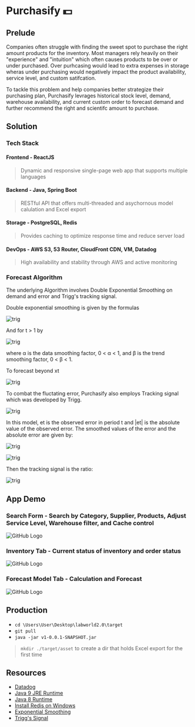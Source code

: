 # Purchasify 💵

## Prelude

Companies often struggle with finding the sweet spot to purchase the right amount products for the inventory. Most managers rely heavily on their "experience" and "intuition" which often causes products to be over or under purchased. Over purhcasing would lead to extra expenses in storage wheras under purchasing would negatively impact the product availability, service level, and custom satifcation. 

To tackle this problem and help companies better strategize their purchasing plan, Purchasify levrages historical stock level, demand, warehouse availability, and current custom order to forecast demand and further recommend the right and scientifc amount to purchase.

## Solution

### Tech Stack

#### Frontend - ReactJS
> Dynamic and responsive single-page web app that supports multiple languages
#### Backend - Java, Spring Boot
> RESTful API that offers multi-threaded and asychornous model calulation and Excel export
#### Storage - PostgreSQL, Redis
> Provides caching to optimize response time and reduce server load
#### DevOps - AWS S3, 53 Router, CloudFront CDN, VM, Datadog
> High availability and stability through AWS and active monitoring


### Forecast Algorithm

The underlying Algorithm involves Double Exponential Smoothing on demand and error and Trigg's tracking signal. 

Double exponential smoothing is given by the formulas

![trig](https://s3.us-west-2.amazonaws.com/secure.notion-static.com/8363fea6-67a0-478e-9546-c31264838f17/f3f9515f409cf8de156d8130db6cfab0b114890d.svg?X-Amz-Algorithm=AWS4-HMAC-SHA256&X-Amz-Credential=AKIAT73L2G45O3KS52Y5%2F20200830%2Fus-west-2%2Fs3%2Faws4_request&X-Amz-Date=20200830T083621Z&X-Amz-Expires=86400&X-Amz-Signature=7b6b15eec5941b78cfadbf8775bf6fee57d994758ca56ef6c1496fb9344aef14&X-Amz-SignedHeaders=host&response-content-disposition=filename%20%3D%22f3f9515f409cf8de156d8130db6cfab0b114890d.svg%22)

And for t > 1 by

![trig](https://s3.us-west-2.amazonaws.com/secure.notion-static.com/1f030f42-febc-4b07-8182-7d990ae11e5a/96dfbe119e8203037a0038facb88fd62bf7f5f4f.svg?X-Amz-Algorithm=AWS4-HMAC-SHA256&X-Amz-Credential=AKIAT73L2G45O3KS52Y5%2F20200830%2Fus-west-2%2Fs3%2Faws4_request&X-Amz-Date=20200830T083624Z&X-Amz-Expires=86400&X-Amz-Signature=62d452d6a5aecea1f1eff4edad4d2e3516eaecd321152abd501574fbff67105c&X-Amz-SignedHeaders=host&response-content-disposition=filename%20%3D%2296dfbe119e8203037a0038facb88fd62bf7f5f4f.svg%22)

where α is the data smoothing factor, 0 < α < 1, and β is the trend smoothing factor, 0 < β < 1.

To forecast beyond xt

![trig](https://s3.us-west-2.amazonaws.com/secure.notion-static.com/3409d427-d8b8-400e-ba62-4512ec318b54/4598503d18f1ac084c4e0c2a40fcf4b7e245192c.svg?X-Amz-Algorithm=AWS4-HMAC-SHA256&X-Amz-Credential=AKIAT73L2G45O3KS52Y5%2F20200830%2Fus-west-2%2Fs3%2Faws4_request&X-Amz-Date=20200830T083758Z&X-Amz-Expires=86400&X-Amz-Signature=dca9d8dc42ac515ec8f921bc391cbc580d1f80025def40b639511edc2885d1e1&X-Amz-SignedHeaders=host&response-content-disposition=filename%20%3D%224598503d18f1ac084c4e0c2a40fcf4b7e245192c.svg%22)

To combat the fluctating error, Purchasify also employs Tracking signal which was developed by Trigg.

![trig](https://s3.us-west-2.amazonaws.com/secure.notion-static.com/b9f54524-c1fb-45bc-a343-3e36a3514f18/2f4386264f23cf26f3a00034d87f7b882e529587.svg?X-Amz-Algorithm=AWS4-HMAC-SHA256&X-Amz-Credential=AKIAT73L2G45O3KS52Y5%2F20200830%2Fus-west-2%2Fs3%2Faws4_request&X-Amz-Date=20200830T082420Z&X-Amz-Expires=86400&X-Amz-Signature=14800b28be0ee264d83a7158b944bd6035fe02a92ee92a62378b5db51db264bb&X-Amz-SignedHeaders=host&response-content-disposition=filename%20%3D%222f4386264f23cf26f3a00034d87f7b882e529587.svg%22)

In this model, et is the observed error in period t and |et| is the absolute value of the observed error. The smoothed values of the error and the absolute error are given by:


![trig](https://s3.us-west-2.amazonaws.com/secure.notion-static.com/6a9455e2-db70-443a-bd76-bddab3193c2b/0d905cf05e8bceb742f9ecff27500e244ab16a1a.svg?X-Amz-Algorithm=AWS4-HMAC-SHA256&X-Amz-Credential=AKIAT73L2G45O3KS52Y5%2F20200830%2Fus-west-2%2Fs3%2Faws4_request&X-Amz-Date=20200830T082744Z&X-Amz-Expires=86400&X-Amz-Signature=ee8266f1fd34402b13f949da89612a8b0fbc2d15f4be39461065f62886f88a3f&X-Amz-SignedHeaders=host&response-content-disposition=filename%20%3D%220d905cf05e8bceb742f9ecff27500e244ab16a1a.svg%22)


![trig](https://s3.us-west-2.amazonaws.com/secure.notion-static.com/017c3b9e-ab51-41c4-8d4f-a48128deae45/2059bac930436c743005477d25af8792b7aec832.svg?X-Amz-Algorithm=AWS4-HMAC-SHA256&X-Amz-Credential=AKIAT73L2G45O3KS52Y5%2F20200830%2Fus-west-2%2Fs3%2Faws4_request&X-Amz-Date=20200830T082749Z&X-Amz-Expires=86400&X-Amz-Signature=59e2348fdd5c3b14afa4457e50c90d80c1dc6afee3cf9c3f61e494b51a7364b1&X-Amz-SignedHeaders=host&response-content-disposition=filename%20%3D%222059bac930436c743005477d25af8792b7aec832.svg%22)

Then the tracking signal is the ratio:

![trig](https://s3.us-west-2.amazonaws.com/secure.notion-static.com/42828c50-9872-4887-92c5-0e628a2f111f/1e4d38e5bdfe2c7f9fd0bf81da8370222cbe5afc.svg?X-Amz-Algorithm=AWS4-HMAC-SHA256&X-Amz-Credential=AKIAT73L2G45O3KS52Y5%2F20200830%2Fus-west-2%2Fs3%2Faws4_request&X-Amz-Date=20200830T082752Z&X-Amz-Expires=86400&X-Amz-Signature=e5a0d29c55ba93a73816136ed1bb1ed3d4844764a185fb8e63e5285ccf966c44&X-Amz-SignedHeaders=host&response-content-disposition=filename%20%3D%221e4d38e5bdfe2c7f9fd0bf81da8370222cbe5afc.svg%22)


## App Demo


### Search Form - Search by Category, Supplier, Products, Adjust Service Level, Warehouse filter, and Cache control


![GitHub Logo](https://s3.us-west-2.amazonaws.com/secure.notion-static.com/8e93d783-43ce-4327-b39f-09e2d89d70ba/Screen_Shot_2020-08-30_at_12.15.28_AM.png?X-Amz-Algorithm=AWS4-HMAC-SHA256&X-Amz-Credential=AKIAT73L2G45O3KS52Y5%2F20200830%2Fus-west-2%2Fs3%2Faws4_request&X-Amz-Date=20200830T071646Z&X-Amz-Expires=86400&X-Amz-Signature=c1ac899ffee23143544fb118f4af3ebae3cd22b87984ccdaed9235f611ecbb94&X-Amz-SignedHeaders=host&response-content-disposition=filename%20%3D%22Screen_Shot_2020-08-30_at_12.15.28_AM.png%22)

### Inventory Tab - Current status of inventory and order status

![GitHub Logo](https://s3.us-west-2.amazonaws.com/secure.notion-static.com/3bb65ccc-6a3f-453f-baea-c8f09047c601/Screen_Shot_2020-08-30_at_12.34.36_AM.png?X-Amz-Algorithm=AWS4-HMAC-SHA256&X-Amz-Credential=AKIAT73L2G45O3KS52Y5%2F20200830%2Fus-west-2%2Fs3%2Faws4_request&X-Amz-Date=20200830T075223Z&X-Amz-Expires=86400&X-Amz-Signature=3bf3b4fe2e50ef0038386efa90c6d083a82d2bf6f82f0b263c376eef3394b372&X-Amz-SignedHeaders=host&response-content-disposition=filename%20%3D%22Screen_Shot_2020-08-30_at_12.34.36_AM.png%22)


### Forecast Model Tab - Calculation and Forecast 

![GitHub Logo](https://s3.us-west-2.amazonaws.com/secure.notion-static.com/ee4d6a34-26f5-49e0-b934-036ddf4a3a3d/Screen_Shot_2020-08-30_at_12.56.32_AM.png?X-Amz-Algorithm=AWS4-HMAC-SHA256&X-Amz-Credential=AKIAT73L2G45O3KS52Y5%2F20200830%2Fus-west-2%2Fs3%2Faws4_request&X-Amz-Date=20200830T075802Z&X-Amz-Expires=86400&X-Amz-Signature=5222e2e4d40f52426aca8f46ca58f8f8834cd6ce35f4445aaa41524473499a16&X-Amz-SignedHeaders=host&response-content-disposition=filename%20%3D%22Screen_Shot_2020-08-30_at_12.56.32_AM.png%22)



## Production

- `cd \Users\User\Desktop\labworld2.0\target`
- `git pull`
- `java -jar v1-0.0.1-SNAPSHOT.jar`

> `mkdir ./target/asset` to create a dir that holds Excel export for the first time


## Resources

- [Datadog](https://p.datadoghq.com/sb/qr29vfneoldizrbj-5344d58e735181330ced72e50c841107)
- [Java 9 JRE Runtime](https://www.oracle.com/java/technologies/javase/javase9-archive-downloads.html)
- [Java 8 Runtime](https://www.java.com/zh_TW/download/win10.jsp)
- [Install Redis on Windows](https://github.com/microsoftarchive/redis/releases)
- [Exponential Smoothing](https://en.wikipedia.org/wiki/Exponential_smoothing#:~:text=Double%20exponential%20smoothing,-Simple%20exponential%20smoothing&text=This%20nomenclature%20is%20similar%20to,exhibiting%20some%20form%20of%20trend.)
- [Trigg's Signal](https://en.wikipedia.org/wiki/Tracking_signal)
